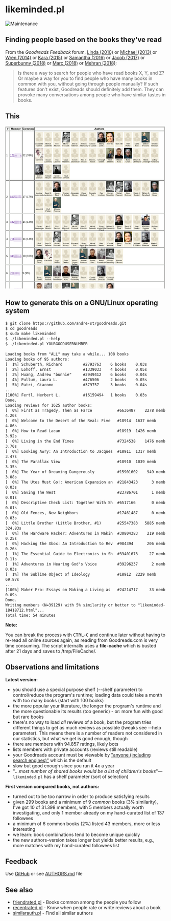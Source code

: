 # likeminded.pl

![Maintenance](https://img.shields.io/maintenance/yes/2018.svg)


## Finding people based on the books they've read

From the _Goodreads Feedback_ forum, 
[Linda (2010)](https://www.goodreads.com/topic/show/298531-is-there-an-option-to-do-a-general-search-for-people-with-similar-readin)
or [Michael (2013)](https://www.goodreads.com/topic/show/1619830-finding-friends-using-compare-books)
or [Wren (2014)](https://www.goodreads.com/topic/show/1790589-what-if-there-was-a-recommended-friends-feature) 
or [Kara (2015)](https://www.goodreads.com/topic/show/17019858-compare-books-suggestion)
or [Samantha (2016)](https://www.goodreads.com/topic/show/18167287-users-like-you-feature-suggestion)
or [Jacob (2017)](https://www.goodreads.com/topic/show/18433578-find-me-a-friend-with-same-taste-for-books)
or [Superbunny (2018)](https://www.goodreads.com/topic/show/19361289-searching-others-with-similar-taste-to-mine)
or [Marc (2018)](https://www.goodreads.com/topic/show/19252693-new-suggestion-to-find-like-minded-people)
or [Mehran (2018)](https://www.goodreads.com/topic/show/19397936-finding-people-based-on-the-books-they-ve-read):
> Is there a way to search for people who have read books X, Y, and Z? Or maybe
> a way for you to find people who have many books in common with you, without
> going through people manually? If such features don't exist, Goodreads should
> definitely add them. They can provoke many conversations among people who have
> similar tastes in books. 



## This

![Screenshot](likeminded.png?raw=true "Screenshot")



## How to generate this on a GNU/Linux operating system

```
$ git clone https://github.com/andre-st/goodreads.git
$ cd goodreads
$ sudo make likeminded
$ ./likeminded.pl --help
$ ./likeminded.pl YOURGOODUSERNUMBER

Loading books from "ALL" may take a while... 108 books
Loading books of 95 authors:
[  1%] Schuberth, Richard         #2793763    6 books    0.03s
[  2%] Lohoff, Ernst              #1339033    4 books    0.05s
[  3%] Huang, Andrew "bunnie"     #2949412    6 books    0.04s
[  4%] Pullum, Laura L.           #476506     2 books    0.05s
[  5%] Patri, Giacomo             #379757     3 books    0.04s
...
[100%] Fertl, Herbert L.          #16159494   1 books    0.03s
Done.
Loading reviews for 1625 author books:
[  0%] First as Tragedy, Then as Farce           #6636487	 2278 memb	  4.20s
[  0%] Welcome to the Desert of the Real: Five   #18914	 1637 memb	  4.86s
[  0%] How to Read Lacan                         #18919	 1426 memb	  3.92s
[  0%] Living in the End Times                   #7324538	 1476 memb	  3.70s
[  0%] Looking Awry: An Introduction to Jacques  #18911	 1317 memb	  3.47s
[  0%] The Parallax View                         #18910	 1039 memb	  3.35s
[  0%] The Year of Dreaming Dangerously          #15901602	  949 memb	  3.08s
[  0%] The Utes Must Go!: American Expansion an  #21843423	    3 memb	  0.03s
[  0%] Saving The West                           #23786701	    1 memb	  0.01s
[  0%] Descriptive Check List: Together With Sh  #6517166	    0 memb	  0.01s
[  0%] Old Fences, New Neighbors                 #17461487	    0 memb	  0.03s
[  0%] Little Brother (Little Brother, #1)       #25547383	 5885 memb	324.83s
[  0%] The Hardware Hacker: Adventures in Makin  #30804383	  219 memb	  0.25s
[  0%] Hacking the Xbox: An Introduction to Rev  #984394	  206 memb	  0.26s
[  1%] The Essential Guide to Electronics in Sh  #33401673	   27 memb	  0.11s
[  1%] Adventures in Hearing God's Voice         #39296237	    2 memb	  0.03s
[  1%] The Sublime Object of Ideology            #18912	 2229 memb	 69.87s
...
[100%] Maker Pro: Essays on Making a Living as   #24214717	   33 memb	  0.09s
Done.
Writing members (N=39129) with 5% similarity or better to "likeminded-18418712.html"...
Total time: 54 minutes
```

**Note:**

You can break the process with <kbd>CTRL</kbd>-<kbd>C</kbd> and continue later without having to re-read all
online sources again, as reading from Goodreads.com is very time consuming.
The script internally uses a **file-cache** which is busted after 21 days
and saves to /tmp/FileCache/.



## Observations and limitations

**Latest version:**
- you should use a special purpose shelf (--shelf parameter) to control/reduce 
  the program's runtime; loading data could take a month with too many books
  (start with 100 books)
- the more popular your literature, the longer the program's runtime and the 
  more questionable its results (too generic) - or: more fun with good but rare books
- there's no way to load _all_ reviews of a book, but the program tries different 
  things to get as much reviews as possible (tweaks see --help parameter).
  This means there is a number of readers not considered in our statistics, 
  but what we get is good enough, though
- there are members with 94.857 ratings, likely bots
- lists members with private accounts (reviews still readable)
- your Goodreads account must be viewable by 
  ["anyone (including search engines)"](https://www.goodreads.com/user/edit?tab=settings) 
  which is the default
- slow but good enough since you run it 4x a year
- "_...most number of shared books would be a list of children's books_"—`likeminded.pl` has a shelf parameter (sort of selection)

**First version compared books, not authors:**
- turned out to be too narrow in order to produce satisfying results
- given 299 books and a minimum of 9 _common_ books (3% similarity), 
  I've got 10 of 31.398 members,
  with 5 members actually worth investigating, 
  and only 1 member already on my hand-curated list of 137 followees
- a minimum of 6 common books (2%) listed 43 members, more or less interesting
- we learn: book combinations tend to become unique quickly
- the new authors-version takes longer but yields better results, e.g.,
  more matches with my hand-curated followees list


## Feedback

Use [GitHub](https://github.com/andre-st/goodreads/issues) or see [AUTHORS.md](AUTHORS.md) file


## See also

- [friendrated.pl](friendrated.md) - Books common among the people you follow
- [recentrated.pl](recentrated.md) - Know when people rate or write reviews about a book
- [similarauth.pl](similarauth.md) - Find all similar authors

